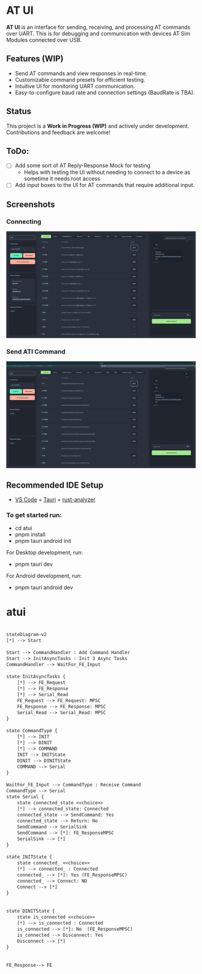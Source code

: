# AT UI

**AT UI** is an interface for sending, receiving, and processing AT commands over UART. This is for debugging and communication with devices AT Sim Modules connected over USB.

## Features (WIP)

- Send AT commands and view responses in real-time.
- Customizable command presets for efficient testing.
- Intuitive UI for monitoring UART communication.
- Easy-to-configure baud rate and connection settings (BaudRate is TBA).

## Status

This project is a **Work in Progress (WIP)** and actively under development. Contributions and feedback are welcome!


## ToDo:
- [ ] Add some sort of AT Reply-Response Mock for testing
    - Helps with testing the UI without needing to connect to a device as sometime it needs root access
- [ ] Add input boxes to the UI for AT commands that require additional input. 

## Screenshots

### Connecting

![Connect](./assets/connect.png)

### Send ATI Command

![ATI Command Output](./assets/run_ati.png)

## Recommended IDE Setup

- [VS Code](https://code.visualstudio.com/) + [Tauri](https://marketplace.visualstudio.com/items?itemName=tauri-apps.tauri-vscode) + [rust-analyzer](https://marketplace.visualstudio.com/items?itemName=rust-lang.rust-analyzer)

### To get started run:

- cd atui
- pnpm install
- pnpm tauri android init

For Desktop development, run:

- pnpm tauri dev

For Android development, run:

- pnpm tauri android dev

# atui


```mermaid

stateDiagram-v2
[*] --> Start

Start --> CommandHandler : Add Command Handler
Start --> InitAsyncTasks : Init 3 Async Tasks
CommandHandler --> WaitFor_FE_Input

state InitAsyncTasks {
    [*] --> FE_Request
    [*] --> FE_Response
    [*] --> Serial_Read
    FE_Request --> FE_Request: MPSC 
    FE_Response --> FE_Response: MPSC 
    Serial_Read --> Serial_Read: MPSC
}

state CommandType {
    [*] --> INIT
    [*] --> DINIT
    [*] --> COMMAND
    INIT --> INITState
    DINIT --> DINITState
    COMMAND --> Serial
}

WaitFor_FE_Input --> CommandType : Receive Command
CommandType --> Serial
state Serial {
    state connected_state <<choice>>
    [*] --> connected_state: Connected
    connected_state --> SendCommand: Yes 
    connected_state --> Return: No 
    SendCommand --> SerialSink 
    SendCommand --> [*]: FE_ResponseMPSC
    SerialSink --> [*]
}

state INITState {
    state connected_ <<choice>>
    [*] --> connected_ : Connected
    connected_ --> [*]: Yes (FE_ResponseMPSC)
    connected_ --> Connect: NO 
    Connect --> [*]
}


state DINITState {
    state is_connected <<choice>>
    [*] --> is_connected : Connected
    is_connected --> [*]: No  (FE_ResponseMPSC)
    is_connected --> Disconnect: Yes
    Disconnect --> [*] 
}


FE_Response--> FE
```
